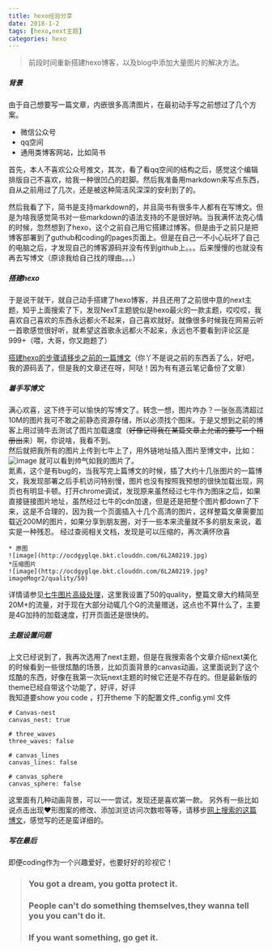 ```yaml
---
title: hexo经验分享
date: 2018-1-2 
tags: [hexo,next主题]
categories: hexo
---
```

> 前段时间重新搭建hexo博客，以及blog中添加大量图片的解决方法。

<!-- more -->
##### 背景

由于自己想要写一篇文章，内嵌很多高清图片，在最初动手写之前想过了几个方案。

- 微信公众号
- qq空间
- 通用类博客网站，比如简书

首先，本人不喜欢公众号推文，其次，看了看qq空间的结构之后，感觉这个编辑排版自己不喜欢，给我一种很凹凸的赶脚。然后我准备用markdown来写点东西，自从之前用过了几次，还是被这种简洁风深深的安利到了的。

然后我看了下，简书是支持markdown的，并且简书有很多牛人都有在写博文。但是为啥我感觉简书对一些markdown的语法支持的不是很好呐。当我满怀法克心情的时候，忽然想到了hexo，这个之前自己用它搭建过博客。但是由于之前只是把博客部署到了guthub和coding的pages页面上。但是在自己一不小心玩坏了自己的电脑之后，才发现自己的博客源码并没有传到github上。。。后来慢慢的也就没有再去写博文（原谅我给自己找的理由。。。）

##### 搭建hexo
于是说干就干，就自己动手搭建了hexo博客，并且还用了之前很中意的next主题，知乎上面搜索了下，发现NexT主题貌似是hexo最火的一款主题，哎哎哎，我喜欢自己喜欢的东西永远都火不起来，自己喜欢就好。就像很多时候我在网易云听一首歌感觉很好听，就希望这首歌永远都火不起来，永远也不要看到评论区是999+（喂，大哥，你又跑题了）

[搭建hexo的步骤请移步之前的一篇博文](http://our62.top/2016/07/28/hexo-create/#more)（你丫不是说之前的东西丢了么，好吧，我的源码丢了，但是我的文章还在呀，阿哒！因为有有道云笔记备份了文章）

##### 着手写博文
满心欢喜，这下终于可以愉快的写博文了。转念一想，图片咋办？一张张高清超过10M的图片我可不敢之前静态资源存储，所以必须找个图床。于是又想到之前的博客上用过骑牛去测试了图片加载速度（~~好像记得我在某篇文章上允诺的要写一个相册出来~~）啊，你说啥，我看不到。<br>
然后就把我所有的图片上传到七牛上了，用外链地址插入图片至博文中，比如：
![image](http://ocdgyglqe.bkt.clouddn.com/6L2A0219.jpg)
就可以看到帅气如我的图片了。<br>
氮素，这个是有bug的，当我写完上篇博文的时候，插了大约十几张图片的一篇博文，我发现部署之后手机访问特别慢，图片也没有按照我预想的很快加载出现，网页也有明显卡顿。打开chrome调试，发现原来虽然经过七牛作为图床之后，如果直接链接图片地址，虽然经过七牛的cdn加速，但是还是把整个图片都down了下来，这是不合理的，因为我一个页面插入十几个高清的图片，这样整篇文章需要加载近200M的图片，如果分享到朋友圈，对于一些本来流量就不多的朋友来说，着实是一种残忍。
经过查阅相关文档，发现是可以压缩的，再次满怀欣喜

```
* 原图
![image](http://ocdgyglqe.bkt.clouddn.com/6L2A0219.jpg)
*压缩图片
![image](http://ocdgyglqe.bkt.clouddn.com/6L2A0219.jpg?imageMogr2/quality/50)
```
详情请参见[七牛图片高级处理](https://developer.qiniu.com/dora/manual/1270/the-advanced-treatment-of-images-imagemogr2)，这里我设置了50的quality，整篇文章大约精简至20M+的流量，对于现在大部分动辄几个G的流量赠送，这点也不算什么了，主要是4G加持的加载速度，打开页面还是很快的。

##### 主题设置问题
上文已经说到了，我再次选用了next主题，但是在我搜索各个文章介绍next美化的时候看到一些很炫酷的场景，比如页面背景的canvas动画，这里面说到了这个炫酷的东西，好像在我第一次玩next主题的时候它还是不存在的。但是最新版的theme已经自带这个功能了，好评，好评<br>
我知道要show you code ，打开theme 下的配置文件_config.yml 文件

```
# Canvas-nest
canvas_nest: true

# three_waves
three_waves: false

# canvas_lines
canvas_lines: false

# canvas_sphere
canvas_sphere: false
```
这里面有几种动画背景，可以一一尝试，发现还是喜欢第一款。
另外有一些比如说点击出现♥形图案的修改、添加浏览访问次数啦等等，请移步[网上搜索的这篇博文](http://blog.csdn.net/qq_33699981/article/details/72716951)，感觉写的还是蛮详细的。

##### 写在最后
即便coding作为一个兴趣爱好，也要好好的珍视它！<br>
 > ### You got a dream, you gotta protect it. <br>
 > ### People can't do something themselves,they wanna tell you you can't do it.<br>
 > ### If you want something, go get it.


